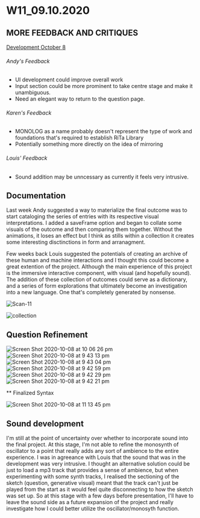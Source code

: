 # W11_09.10.2020

## MORE FEEDBACK AND CRITIQUES

[Development October 8](https://mikewlam.github.io/S2A/2.project_development/sketch_01_update8_Oct/index.html)

###### Andy's Feedback
- UI development could improve overall work
- Input section could be more prominent to take centre stage and make it unambiguous.
- Need an elegant way to return to the question page.

###### Karen's Feedback
- MONOLOG as a name probably doesn't represent the type of work and foundations that's required to establish RiTa Library
- Potentially something more directly on the idea of mirroring

###### Louis' Feedback
- Sound addition may be unncessary as currently it feels very intrusive.

## Documentation

Last week Andy suggested a way to materialize the final outcome was to start cataloging the series of entries with its respective visual interpretations. I added a saveFrame option and began to collate some visuals of the outcome and then comparing them together. Without the animations, it loses an effect but I think as stills within a collection it creates some interesting disctinctions in form and arranagment.

Few weeks back Louis suggested the potentials of creating an archive of these human and machine interactions and I thought this could become a great extention of the project. Although the main experience of this project is the immersive interactive component, with visual (and hopefully sound). The addition of these collection of outcomes could serve as a dictionary, and a series of form explorations that ultimately become an investigation into a new language. One that's completely generated by nonsense.

![Scan-11](https://user-images.githubusercontent.com/68724434/96661333-89557280-1397-11eb-8d71-d91c1a507171.gif)

![collection](https://user-images.githubusercontent.com/68724434/96666408-c70bc880-13a2-11eb-9f04-f40129a876de.jpg)

## Question Refinement

![Screen Shot 2020-10-08 at 10 06 26 pm](https://user-images.githubusercontent.com/68724434/96669554-2f5da880-13a9-11eb-892e-9b9f0fb2dfab.png)
![Screen Shot 2020-10-08 at 9 43 13 pm](https://user-images.githubusercontent.com/68724434/96669557-2ff63f00-13a9-11eb-8262-aaccdc4005bc.png)
![Screen Shot 2020-10-08 at 9 43 04 pm](https://user-images.githubusercontent.com/68724434/96669558-308ed580-13a9-11eb-83ea-f58bcb730022.png)
![Screen Shot 2020-10-08 at 9 42 59 pm](https://user-images.githubusercontent.com/68724434/96669561-31276c00-13a9-11eb-8703-6e60a8fb298c.png)
![Screen Shot 2020-10-08 at 9 42 29 pm](https://user-images.githubusercontent.com/68724434/96669565-31c00280-13a9-11eb-9ebc-6a5ce7f771ba.png)
![Screen Shot 2020-10-08 at 9 42 21 pm](https://user-images.githubusercontent.com/68724434/96669568-31c00280-13a9-11eb-939b-482cc549a80e.png)

** Finalized Syntax

![Screen Shot 2020-10-08 at 11 13 45 pm](https://user-images.githubusercontent.com/68724434/96669544-2bca2180-13a9-11eb-9b55-535fb7b0abda.png)

## Sound development

I'm still at the point of uncertainty over whether to incorporate sound into the final project. At this stage, I'm not able to refine the monosynth of oscillator to a point that really adds any sort of ambience to the entire experience. I was in agreeance with Louis that the sound that was in the development was very intrusive. I thought an alternative solution could be just to load a mp3 track that provides a sense of ambience, but when experimenting with some synth tracks, I realised the sectioning of the sketch (question, generative visual) meant that the track can't just be played from the start as it would feel quite disconnecting to how the sketch was set up. So at this stage with a few days before presentation, I'll have to leave the sound side as a future expansion of the project and really investigate how I could better utilize the oscillator/monosyth function.
